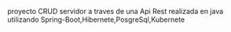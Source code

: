 proyecto CRUD servidor a traves de una Api Rest realizada en java utilizando Spring-Boot,Hibernete,PosgreSql,Kubernete
